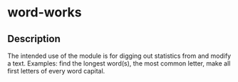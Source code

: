 # word-works

## Description
The intended use of the module is for digging out statistics from and modify a text. Examples: find the longest word(s), the most common letter, make all first letters of every word capital.


